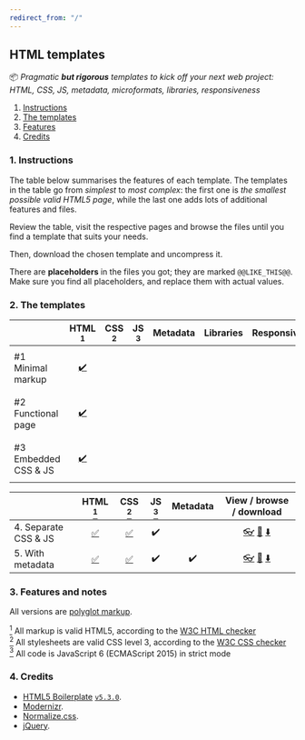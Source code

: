 ```yaml
---
redirect_from: "/"
---
```


## HTML templates

📦 *Pragmatic **but rigorous** templates to kick off your next web project:  
HTML, CSS, JS, metadata, microformats, libraries, responsiveness*

1. [Instructions](#1-instructions)
1. [The templates](#2-the-templates)
1. [Features](#3-features-and-notes)
1. [Credits](#4-credits)

### 1. Instructions

The table below summarises the features of each template.
The templates in the table go from *simplest* to *most complex*: the first one is *the smallest possible valid HTML5 page*, while the last one adds lots of
additional features and files.

Review the table, visit the respective pages and browse the files until you find a template that suits your needs.

Then, download the chosen template and uncompress it.

There are **placeholders** in the files you got; they are marked `@@LIKE_THIS@@`.
Make sure you find all placeholders, and replace them with actual values.

### 2. The templates

|  | HTML [<sup>1</sup>](#3-features-and-notes) | CSS [<sup>2</sup>](#3-features-and-notes) | JS [<sup>3</sup>](#3-features-and-notes) | Metadata | Libraries | Responsive |  |
|:-|:-----------------------------:|:----------------------------:|:---------------------------:|:--------:|:---------:|:----------:|:-|
| #1 Minimal markup | [<span class="icon">✔️</span>](https://validator.w3.org/nu/?doc=https%3A%2F%2Ftripu.github.io%2FCanon%2Fdoc%2Fhtml-templates%2F1-minimal%2F "Check as HTML5") | | | | | | [<span class="icon">👓</span>](https://tripu.github.io/Canon/doc/html-templates/1-minimal/ "View page") [<span class="icon">📂</span>](https://github.com/tripu/Canon/tree/master/doc/html-templates/1-minimal "Browse files") [<span class="icon">⬇️</span>](https://raw.githubusercontent.com/tripu/Canon/master/doc/html-templates/1-minimal/index.html "Download template") |
| #2 Functional page | [<span class="icon">✔️</span>](https://validator.w3.org/nu/?doc=https%3A%2F%2Ftripu.github.io%2FCanon%2Fdoc%2Fhtml-templates%2F2-functional%2F "Check as HTML5") | | | | | | [<span class="icon">👓</span>](https://tripu.github.io/Canon/doc/html-templates/2-functional/ "View page") [<span class="icon">📂</span>](https://github.com/tripu/Canon/tree/master/doc/html-templates/2-functional "Browse files") [<span class="icon">⬇️</span>](https://raw.githubusercontent.com/tripu/Canon/master/doc/html-templates/2-functional/index.html "Download template") |
| #3 Embedded CSS &amp; JS | [<span class="icon">✔️</span>](https://validator.w3.org/nu/?doc=https%3A%2F%2Ftripu.github.io%2FCanon%2Fdoc%2Fhtml-templates%2F3-embedded-css-js%2F "Check as HTML5") | | | | | | [<span class="icon">👓</span>](https://tripu.github.io/Canon/doc/html-templates/3-embedded-css-js/ "View page") [<span class="icon">📂</span>](https://github.com/tripu/Canon/tree/master/doc/html-templates/3-embedded-css-js "Browse files") [<span class="icon">⬇️</span>](https://raw.githubusercontent.com/tripu/Canon/master/doc/html-templates/3-embedded-css-js/index.html "Download template") |

|   | HTML [<sup>1</sup>](#notes) | CSS [<sup>2</sup>](#notes) | JS [<sup>3</sup>](#notes) | Metadata | View / browse / download |
|:--|:---------------------------:|:--------------------------:|:-------------------------:|:--------:|:------------------------:|
| 4. Separate CSS &amp; JS | [:white_check_mark:](https://validator.w3.org/nu/?doc=https%3A%2F%2Ftripu.github.io%2FCanon%2Fhtml-templates%2F4-separate-css-and-js%2F "Check as HTML5") | [:white_check_mark:](https://jigsaw.w3.org/css-validator/validator?uri=https%3A%2F%2Ftripu.github.io%2FCanon%2Fhtml-templates%2F4-separate-css-and-js%2F "Check as CSS3") | :heavy_check_mark: | | [:eyeglasses:](https://tripu.github.io/Canon/html-templates/4-separate-css-and-js/ "View page") [:open_file_folder:](https://github.com/tripu/Canon/tree/master/html-templates/4-separate-css-and-js "Browse files") [:arrow_down:](https://github.com/tripu/Canon/blob/master/html-templates/tarballs/canon-template-separate-css-and-js.tar.gz?raw=true "Download files") |
| 5. With metadata | [:white_check_mark:](https://validator.w3.org/nu/?doc=https%3A%2F%2Ftripu.github.io%2FCanon%2Fhtml-templates%2F5-additional-files%2F "Check as HTML5") | [:white_check_mark:](https://jigsaw.w3.org/css-validator/validator?uri=https%3A%2F%2Ftripu.github.io%2FCanon%2Fhtml-templates%2F5-additional-files%2F "Check as CSS3") | :heavy_check_mark: | :heavy_check_mark: | [:eyeglasses:](https://tripu.github.io/Canon/html-templates/5-additional-files/ "View page") [:open_file_folder:](https://github.com/tripu/Canon/tree/master/html-templates/5-additional-files "Browse files") [:arrow_down:](https://github.com/tripu/Canon/blob/master/html-templates/tarballs/canon-template-additional-files.tar.gz?raw=true "Download files") |

### 3. Features and notes

All versions are [polyglot markup](https://www.w3.org/TR/html-polyglot/).

[<sup>1</sup>](#2-the-templates) All markup is valid HTML5, according to the [W3C HTML checker](https://validator.w3.org/nu/)  
[<sup>2</sup>](#2-the-templates) All stylesheets are valid CSS level 3, according to the [W3C CSS checker](https://jigsaw.w3.org/css-validator/)  
[<sup>3</sup>](#2-the-templates) All code is JavaScript 6 (ECMAScript 2015) in strict mode  
<!-- [<sup>4</sup>](#2-the-templates) Includes documentation comments -->

### 4. Credits

* [HTML5 Boilerplate](https://html5boilerplate.com/) [`v5.3.0`](https://github.com/h5bp/html5-boilerplate/releases/tag/5.3.0).
* [Modernizr](https://modernizr.com/).
* [Normalize.css](https://necolas.github.io/normalize.css/).
* [jQuery](https://jquery.com/).
